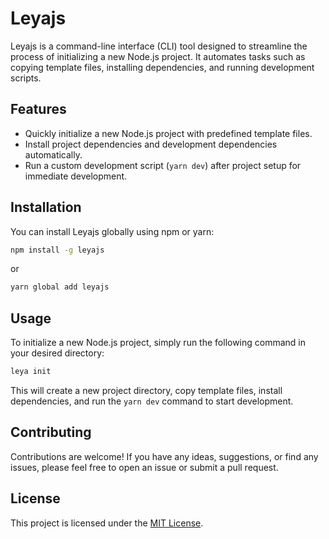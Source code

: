 # Leyajs

Leyajs is a command-line interface (CLI) tool designed to streamline the process of initializing a new Node.js project. It automates tasks such as copying template files, installing dependencies, and running development scripts.

## Features

- Quickly initialize a new Node.js project with predefined template files.
- Install project dependencies and development dependencies automatically.
- Run a custom development script (`yarn dev`) after project setup for immediate development.

## Installation

You can install Leyajs globally using npm or yarn:

```bash
npm install -g leyajs
```

or

```bash
yarn global add leyajs
```

## Usage

To initialize a new Node.js project, simply run the following command in your desired directory:

```bash
leya init
```

This will create a new project directory, copy template files, install dependencies, and run the `yarn dev` command to start development.

## Contributing

Contributions are welcome! If you have any ideas, suggestions, or find any issues, please feel free to open an issue or submit a pull request.

## License

This project is licensed under the [MIT License](LICENSE).
